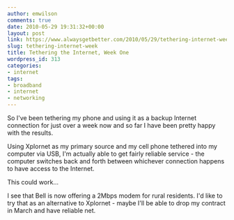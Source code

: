 ```yaml
---
author: emwilson
comments: true
date: 2010-05-29 19:31:32+00:00
layout: post
link: https://www.alwaysgetbetter.com/2010/05/29/tethering-internet-week/
slug: tethering-internet-week
title: Tethering the Internet, Week One
wordpress_id: 313
categories:
- internet
tags:
- broadband
- internet
- networking
---
```


So I've been tethering my phone and using it as a backup Internet connection for just over a week now and so far I have been pretty happy with the results.

Using Xplornet as my primary source and my cell phone tethered into my computer via USB, I'm actually able to get fairly reliable service - the computer switches back and forth between whichever connection happens to have access to the Internet.

This could work...

I see that Bell is now offering a 2Mbps modem for rural residents. I'd like to try that as an alternative to Xplornet - maybe I'll be able to drop my contract in March and have reliable net.
